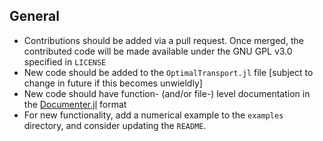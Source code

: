 ## General
- Contributions should be added via a pull request. Once merged, the contributed code will be made available under the GNU GPL v3.0 specified in `LICENSE`
- New code should be added to the `OptimalTransport.jl` file [subject to change in future if this becomes unwieldly]
- New code should have function- (and/or file-) level documentation in the [Documenter.jl](https://github.com/JuliaDocs/Documenter.jl) format
- For new functionality, add a numerical example to the `examples` directory, and consider updating the `README`. 
